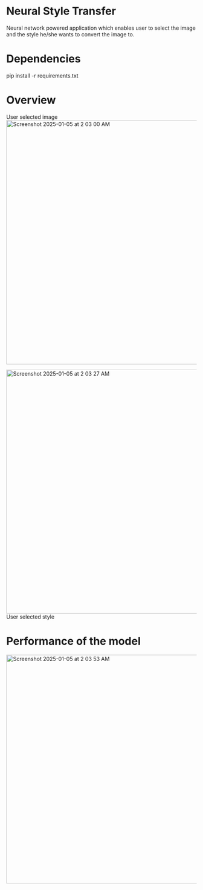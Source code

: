 # Neural Style Transfer
Neural network powered application which enables user to select the image and the style he/she wants to convert the image to.

# Dependencies
pip install -r requirements.txt

# Overview 

User selected image
<img width="645" alt="Screenshot 2025-01-05 at 2 03 00 AM" src="https://github.com/user-attachments/assets/9b8e00a5-b1bb-4410-b142-d1ca8488b0f3" />


<img width="644" alt="Screenshot 2025-01-05 at 2 03 27 AM" src="https://github.com/user-attachments/assets/f1455430-8195-4dbb-9c38-c27049b9669f" />
User selected style

# Performance of the model
<img width="604" alt="Screenshot 2025-01-05 at 2 03 53 AM" src="https://github.com/user-attachments/assets/eb632314-57d9-4896-a40c-aa5036fae026" />




